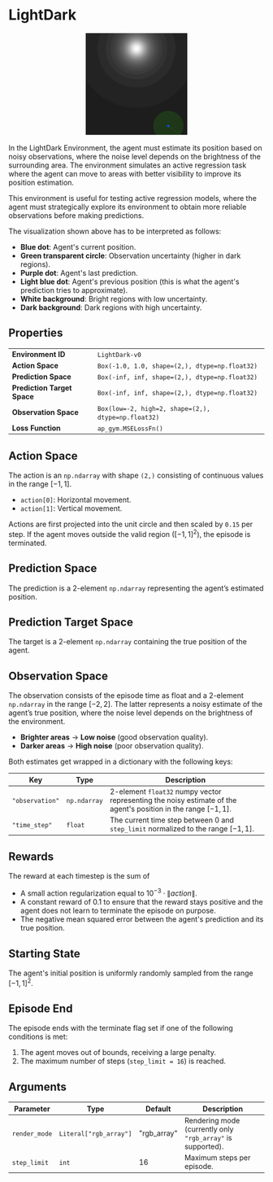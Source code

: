 # LightDark

<p align="center"><img src="img/LightDark-v0.gif" alt="LightDark-v0" width="200px"/></p>

In the LightDark Environment, the agent must estimate its position based on noisy observations, where the noise level depends on the brightness of the surrounding area.
The environment simulates an active regression task where the agent can move to areas with better visibility to improve its position estimation.

This environment is useful for testing active regression models, where the agent must strategically explore its environment to obtain more reliable observations before making predictions.

The visualization shown above has to be interpreted as follows:

- **Blue dot**: Agent's current position.
- **Green transparent circle**: Observation uncertainty (higher in dark regions).
- **Purple dot**: Agent's last prediction.
- **Light blue dot**: Agent's previous position (this is what the agent's prediction tries to approximate).
- **White background**: Bright regions with low uncertainty.
- **Dark background**: Dark regions with high uncertainty.

## Properties

<table>
    <tr>
        <td><strong>Environment ID</strong></td>
        <td><code>LightDark-v0</code></td>
    </tr>
    <tr>
        <td><strong>Action Space</strong></td>
        <td><code>Box(-1.0, 1.0, shape=(2,), dtype=np.float32)</code></td>
    </tr>
    <tr>
        <td><strong>Prediction Space</strong></td>
        <td><code>Box(-inf, inf, shape=(2,), dtype=np.float32)</code></td>
    </tr>
    <tr>
        <td><strong>Prediction Target Space</strong></td>
        <td><code>Box(-inf, inf, shape=(2,), dtype=np.float32)</code></td>
    </tr>
    <tr>
        <td><strong>Observation Space</strong></td>
        <td>
            <code>Box(low=-2, high=2, shape=(2,), dtype=np.float32)</code>
        </td>
    </tr>
    <tr>
        <td><strong>Loss Function</strong></td>
        <td>
            <code>ap_gym.MSELossFn()</code>
        </td>
    </tr>
</table>

## Action Space

The action is an `np.ndarray` with shape `(2,)` consisting of continuous values in the range $[-1, 1]$.

- `action[0]`: Horizontal movement.
- `action[1]`: Vertical movement.

Actions are first projected into the unit circle and then scaled by `0.15` per step.
If the agent moves outside the valid region ($[-1, 1]^2$), the episode is terminated.

## Prediction Space

The prediction is a 2-element `np.ndarray` representing the agent’s estimated position.

## Prediction Target Space

The target is a 2-element `np.ndarray` containing the true position of the agent.

## Observation Space

The observation consists of the episode time as float and a 2-element `np.ndarray` in the range $[-2, 2]$.
The latter represents a noisy estimate of the agent’s true position, where the noise level depends on the brightness of the environment.

- **Brighter areas** → **Low noise** (good observation quality).
- **Darker areas** → **High noise** (poor observation quality).

Both estimates get wrapped in a dictionary with the following keys:

| Key             | Type         | Description                                                                                                      |
|-----------------|--------------|------------------------------------------------------------------------------------------------------------------|
| `"observation"` | `np.ndarray` | 2-element `float32` numpy vector representing the noisy estimate of the agent's position in the range $[-1, 1]$. |
| `"time_step"`   | `float`      | The current time step between 0 and `step_limit` normalized to the range $[-1, 1]$.                              |

## Rewards

The reward at each timestep is the sum of

- A small action regularization equal to $10^{-3} \cdot{} \lVert action\rVert$.
- A constant reward of $0.1$ to ensure that the reward stays positive and the agent does not learn to terminate the episode on purpose.
- The negative mean squared error between the agent's prediction and its true position.

## Starting State

The agent's initial position is uniformly randomly sampled from the range $[-1, 1]^2$.

## Episode End

The episode ends with the terminate flag set if one of the following conditions is met:

1. The agent moves out of bounds, receiving a large penalty.
2. The maximum number of steps (`step_limit = 16`) is reached.

## Arguments

| Parameter     | Type                   | Default     | Description                                                 |
|---------------|------------------------|-------------|-------------------------------------------------------------|
| `render_mode` | `Literal["rgb_array"]` | "rgb_array" | Rendering mode (currently only `"rgb_array"` is supported). |
| `step_limit`  | `int`                  | 16          | Maximum steps per episode.                                  |
